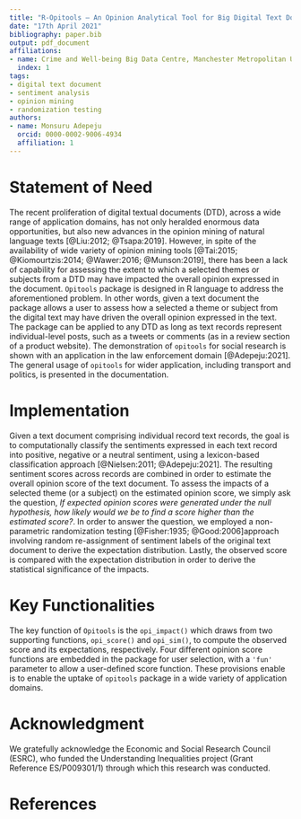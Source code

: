 ```yaml
---
title: "R-Opitools – An Opinion Analytical Tool for Big Digital Text Document (DTD)"
date: "17th April 2021"
bibliography: paper.bib
output: pdf_document
affiliations:
- name: Crime and Well-being Big Data Centre, Manchester Metropolitan University
  index: 1
tags:
- digital text document
- sentiment analysis
- opinion mining
- randomization testing
authors:
- name: Monsuru Adepeju
  orcid: 0000-0002-9006-4934
  affiliation: 1
---
```


# Statement of Need

The recent proliferation of digital textual documents (DTD), across a wide range of application domains, has not only heralded enormous data opportunities, but also new advances in the opinion mining of natural language texts [@Liu:2012; @Tsapa:2019]. However, in spite of the availability of wide variety of opinion mining tools [@Tai:2015; @Kiomourtzis:2014; @Wawer:2016; @Munson:2019], there has been a lack of capability for assessing the extent to which a selected themes or subjects from a DTD may have impacted the overall opinion expressed in the document. `Opitools` package is designed in R language to address the aforementioned problem. In other words, given a text document the package allows a user to assess how a selected a theme or subject from the digital text may have driven the overall opinion expressed in the text. The package can be applied to any DTD as long as text records represent individual-level posts, such as a tweets or comments (as in a review section of a product website). The demonstration of `opitools` for social research is shown with an application in the law enforcement domain [@Adepeju:2021]. The general usage of `opitools` for wider application, including transport and politics, is presented in the documentation. 

# Implementation

Given a text document comprising individual record text records, the goal is to computationally classify the sentiments expressed in each text record into positive, negative or a neutral sentiment, using a lexicon-based classification approach [@Nielsen:2011; @Adepeju:2021]. The resulting sentiment scores across records are combined in order to estimate the overall opinion score of the text document. To assess the impacts of a selected theme (or a subject) on the estimated opinion score, we simply ask the question, *If expected opinion scores were generated under the null hypothesis, how likely would we be to find a score higher than the estimated score?*. In order to answer the question, we employed a non-parametric randomization testing [@Fisher:1935; @Good:2006]approach involving random re-assignment of sentiment labels of the original text document to derive the expectation distribution. Lastly, the observed score is compared with the expectation distribution in order to derive the statistical significance of the impacts.


# Key Functionalities

The key function of `Opitools` is the `opi_impact()` which draws from two supporting functions, `opi_score()` and `opi_sim()`, to compute the observed score and its expectations, respectively. Four different opinion score functions are embedded in the package for user selection, with a `'fun'` parameter to allow a user-defined score function. These provisions enable is to enable the uptake of `opitools` package in a wide variety of application domains.

# Acknowledgment

We gratefully acknowledge the Economic and Social Research Council (ESRC), who funded the Understanding Inequalities project (Grant Reference ES/P009301/1) through which this research was conducted.

# References


